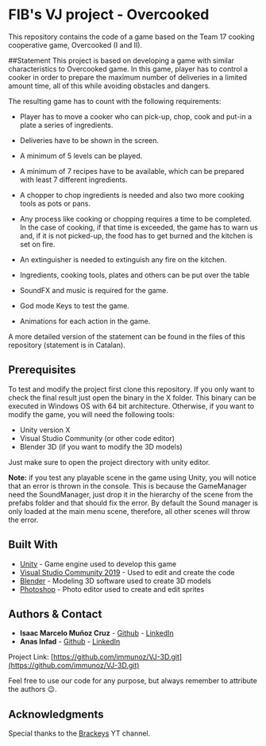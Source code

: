 # FIB's VJ project - Overcooked
This repository contains the code of a game based on the Team 17 cooking cooperative game, Overcooked (I and II).


##Statement
This project is based on developing a game with similar characteristics to 
Overcooked game. In this game, player has to control a cooker in order to 
prepare the maximum number of deliveries in a limited amount time, all of 
this while avoiding obstacles and dangers.

The resulting game has to count with the following requirements:
* Player has to move a cooker who can pick-up, chop, cook and put-in a plate 
  a series of ingredients.

* Deliveries have to be shown in the screen.

* A minimum of 5 levels can be played.

* A minimum of 7 recipes have to be available, which can be prepared with least 7 different ingredients.

* A chopper to chop ingredients is needed and also two more cooking tools as pots or pans.

* Any process like cooking or chopping requires a time to be completed. In the case 
  of cooking, if that time is exceeded, the game has to warn us and, if it is not picked-up,
  the food has to get burned and the kitchen is set on fire.
    
* An extinguisher is needed to extinguish any fire on the kitchen.

* Ingredients, cooking tools, plates and others can be put over the table

* SoundFX and music is required for the game.

* God mode Keys to test the game.

* Animations for each action in the game.

A more detailed version of the statement can be found in the files of this
repository (statement is in Catalan).


## Prerequisites
To test and modify the project first clone this repository. If you only want to
check the final result just open the binary in the X folder. This binary can be executed
in Windows OS with 64 bit architecture. Otherwise, if you want to modify the game, you will need the following tools:
* Unity version X
* Visual Studio Community (or other code editor)
* Blender 3D (if you want to modify the 3D models)

Just make sure to open the project directory with unity editor.

**Note:** if you test any playable scene in the game using Unity, you will notice
that an error is thrown in the console. This is because the GameManager need the 
SoundManager, just drop it in the hierarchy of the scene from the prefabs folder
and that should fix the error. By default the Sound manager is only loaded at the main menu
scene, therefore, all other scenes will throw the error.


## Built With

* [Unity](https://unity3d.com/es/get-unity/download) - Game engine used to develop this game
* [Visual Studio Community 2019](https://visualstudio.microsoft.com/es/vs/) - Used to edit and create the code
* [Blender](https://www.blender.org/) - Modeling 3D software used to create 3D models
* [Photoshop](https://www.adobe.com/es/products/photoshop/free-trial-download.html) - Photo editor used to create and edit sprites

## Authors & Contact
* **Isaac Marcelo Muñoz Cruz** - [Github](https://github.com/immunoz) - [LinkedIn](https://www.linkedin.com/in/isaac-marcelo-mu%C3%B1oz-cruz-409a811a2/)
* **Anas Infad** - [Github](https://github.com/ANASinfad) - [LinkedIn](https://www.linkedin.com/in/anas-infad-04526a1bb/)

Project Link: [https://github.com/immunoz/VJ-3D.git](https://github.com/immunoz/VJ-3D.git)

Feel free to use our code for any purpose, but always remember to attribute the authors 😉.  


## Acknowledgments
Special thanks to the [Brackeys](https://www.youtube.com/user/Brackeys) YT channel.
